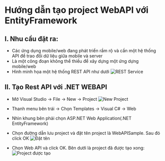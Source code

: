 # Hướng dẫn tạo project WebAPI với EntityFramework
## I. Nhu cầu đặt ra:
* Các ứng dụng mobile/web đang phát triển rầm rộ và cần một hệ thống API để trao đổi dữ liệu giữa mobile và server
* Là một công đoạn không thể thiếu để xây dựng một ứng dựng mobile/web
* Hình minh họa một hệ thống REST API như dưới
![REST Service](http://www.mediafire.com/convkey/5f05/djd9khouc69gkktzg.jpg)

## II. Tạo Rest API với .NET WEBAPI
* Mở Visual Studio -> File -> New -> Project
![New Project](http://www.mediafire.com/convkey/e5f6/c03kjxk501exc7tzg.jpg)

* Thanh menu bên trái -> Chọn Templates -> Visual C# -> Web
* Nhìn khung bên phải chọn ASP.NET Web Application(.NET EntityFramework)
* Chọn đường dẫn lưu project và đặt tên project là WebAPISample. Sau đó click OK
![Đặt tên](http://www.mediafire.com/convkey/8485/ccuf8zb9m96jz3qzg.jpg)
* Chọn Web API và click OK. Bên dưới là project đã được tạo xong:
![Project được tạo](http://www.mediafire.com/convkey/161b/96t7gofl138pamxzg.jpg)
